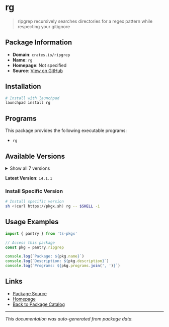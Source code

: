 # rg

> ripgrep recursively searches directories for a regex pattern while respecting your gitignore

## Package Information

- **Domain**: `crates.io/ripgrep`
- **Name**: `rg`
- **Homepage**: Not specified
- **Source**: [View on GitHub](https://github.com/pkgxdev/pantry/tree/main/projects/crates.io/ripgrep/package.yml)

## Installation

```bash
# Install with launchpad
launchpad install rg
```

## Programs

This package provides the following executable programs:

- `rg`

## Available Versions

<details>
<summary>Show all 7 versions</summary>

- `14.1.1`, `14.1.0`, `14.0.3`, `14.0.2`, `14.0.1`
- `14.0.0`, `13.0.0`

</details>

**Latest Version**: `14.1.1`

### Install Specific Version

```bash
# Install specific version
sh <(curl https://pkgx.sh) rg -- $SHELL -i
```

## Usage Examples

```typescript
import { pantry } from 'ts-pkgx'

// Access this package
const pkg = pantry.ripgrep

console.log(`Package: ${pkg.name}`)
console.log(`Description: ${pkg.description}`)
console.log(`Programs: ${pkg.programs.join(', ')}`)
```

## Links

- [Package Source](https://github.com/pkgxdev/pantry/tree/main/projects/crates.io/ripgrep/package.yml)
- [Homepage](#)
- [Back to Package Catalog](../package-catalog.md)

---

*This documentation was auto-generated from package data.*
